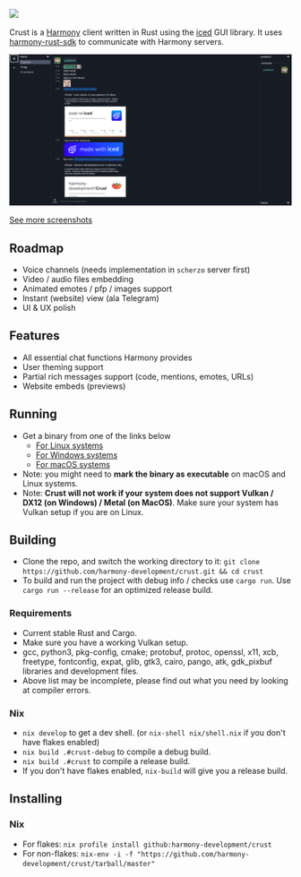 [<img src="https://gist.githubusercontent.com/hecrj/ad7ecd38f6e47ff3688a38c79fd108f0/raw/74384875ecbad02ae2a926425e9bcafd0695bade/color.svg" width="256"/>](https://github.com/hecrj/iced)

Crust is a [Harmony] client written in Rust using the [iced] GUI library.
It uses [harmony-rust-sdk] to communicate with Harmony servers.

![Crust](resources/main.png)

[See more screenshots](./resources)

## Roadmap

- Voice channels (needs implementation in `scherzo` server first)
- Video / audio files embedding
- Animated emotes / pfp / images support
- Instant (website) view (ala Telegram)
- UI & UX polish

## Features

- All essential chat functions Harmony provides
- User theming support
- Partial rich messages support (code, mentions, emotes, URLs)
- Website embeds (previews)

## Running

- Get a binary from one of the links below
    - [For Linux systems](https://github.com/harmony-development/Crust/releases/download/continuous/crust-linux)
    - [For Windows systems](https://github.com/harmony-development/Crust/releases/download/continuous/crust-windows.exe)
    - [For macOS systems](https://github.com/harmony-development/Crust/releases/download/continuous/crust-macos)
- Note: you might need to **mark the binary as executable** on macOS and Linux systems.
- Note: **Crust will not work if your system does not support Vulkan / DX12 (on Windows) / Metal (on MacOS)**.
Make sure your system has Vulkan setup if you are on Linux.

## Building

- Clone the repo, and switch the working directory to it: `git clone https://github.com/harmony-development/crust.git && cd crust`
- To build and run the project with debug info / checks use `cargo run`. Use `cargo run --release` for an optimized release build.

### Requirements
- Current stable Rust and Cargo.
- Make sure you have a working Vulkan setup.
- gcc, python3, pkg-config, cmake; protobuf, protoc, openssl, x11, xcb, freetype, fontconfig, expat, glib, gtk3, cairo, pango, atk, gdk_pixbuf libraries and development files.
- Above list may be incomplete, please find out what you need by looking at compiler errors.

### Nix
- `nix develop` to get a dev shell. (or `nix-shell nix/shell.nix` if you don't have flakes enabled)
- `nix build .#crust-debug` to compile a debug build.
- `nix build .#crust` to compile a release build.
- If you don't have flakes enabled, `nix-build` will give you a release build.

## Installing

### Nix
- For flakes: `nix profile install github:harmony-development/crust`
- For non-flakes: `nix-env -i -f "https://github.com/harmony-development/crust/tarball/master"`

[Harmony]: https://github.com/harmony-development
[harmony-rust-sdk]: https://github.com/harmony-development/harmony_rust_sdk
[iced]: https://github.com/hecrj/iced